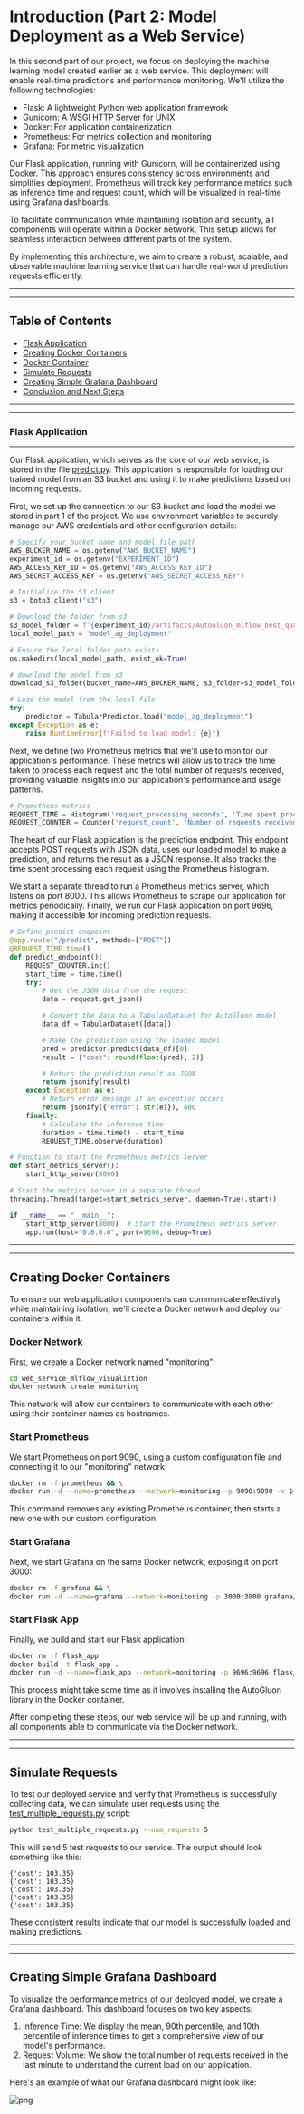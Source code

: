 # Introduction (Part 2: Model Deployment as a Web Service)

In this second part of our project, we focus on deploying the machine learning model created earlier as a web service. This deployment will enable real-time predictions and performance monitoring. We'll utilize the following technologies:

- Flask: A lightweight Python web application framework
- Gunicorn: A WSGI HTTP Server for UNIX
- Docker: For application containerization
- Prometheus: For metrics collection and monitoring
- Grafana: For metric visualization

Our Flask application, running with Gunicorn, will be containerized using Docker. This approach ensures consistency across environments and simplifies deployment. Prometheus will track key performance metrics such as inference time and request count, which will be visualized in real-time using Grafana dashboards.

To facilitate communication while maintaining isolation and security, all components will operate within a Docker network. This setup allows for seamless interaction between different parts of the system.

By implementing this architecture, we aim to create a robust, scalable, and observable machine learning service that can handle real-world prediction requests efficiently.

---
---

## Table of Contents
- [Flask Application](#flask-application)
- [Creating Docker Containers](#creating-docker-network)
- [Docker Container](#docker-container)
- [Simulate Requests](#simulate-requests)
- [Creating Simple Grafana Dashboard](#creating-simple-grafana-dashboard)
- [Conclusion and Next Steps](#conclusion-and-next-steps)
---
---

### Flask Application
---

Our Flask application, which serves as the core of our web service, is stored in the file [predict.py](web_service_mlflow_visualiztion/predict.py). This application is responsible for loading our trained model from an S3 bucket and using it to make predictions based on incoming requests.

First, we set up the connection to our S3 bucket and load the model we stored in part 1 of the project. We use environment variables to securely manage our AWS credentials and other configuration details:

```python
# Specify your bucket name and model file path
AWS_BUCKER_NAME = os.getenv("AWS_BUCKET_NAME")
experiment_id = os.getenv("EXPERIMENT_ID")
AWS_ACCESS_KEY_ID = os.getenv("AWS_ACCESS_KEY_ID")
AWS_SECRET_ACCESS_KEY = os.getenv("AWS_SECRET_ACCESS_KEY")

# Initialize the S3 client
s3 = boto3.client("s3")

# Download the folder from s3
s3_model_folder = f"{experiment_id}/artifacts/AutoGluon_mlflow_best_quality_deployment/artifacts/AutoGluon_mlflow_best_quality_deployment/"
local_model_path = "model_ag_deployment"

# Ensure the local folder path exists
os.makedirs(local_model_path, exist_ok=True)

# download the model from s3
download_s3_folder(bucket_name=AWS_BUCKER_NAME, s3_folder=s3_model_folder, local_dir=local_model_path)

# Load the model from the local file
try:
    predictor = TabularPredictor.load("model_ag_deployment")
except Exception as e:
    raise RuntimeError(f"Failed to load model: {e}")
```

Next, we define two Prometheus metrics that we'll use to monitor our application's performance. These metrics will allow us to track the time taken to process each request and the total number of requests received, providing valuable insights into our application's performance and usage patterns.

```python 
# Prometheus metrics
REQUEST_TIME = Histogram('request_processing_seconds', 'Time spent processing request')
REQUEST_COUNTER = Counter('request_count', 'Number of requests received')
```

The heart of our Flask application is the prediction endpoint. This endpoint accepts POST requests with JSON data, uses our loaded model to make a prediction, and returns the result as a JSON response. It also tracks the time spent processing each request using the Prometheus histogram.

We start a separate thread to run a Prometheus metrics server, which listens on port 8000. This allows Prometheus to scrape our application for metrics periodically.
Finally, we run our Flask application on port 9696, making it accessible for incoming prediction requests.

```python 
# Define predict endpoint
@app.route("/predict", methods=["POST"])
@REQUEST_TIME.time()
def predict_endpoint():
    REQUEST_COUNTER.inc()
    start_time = time.time()
    try:
        # Get the JSON data from the request
        data = request.get_json()

        # Convert the data to a TabularDataset for AutoGluon model
        data_df = TabularDataset([data])

        # Make the prediction using the loaded model
        pred = predictor.predict(data_df)[0]
        result = {"cost": round(float(pred), 2)}

        # Return the prediction result as JSON
        return jsonify(result)
    except Exception as e:
        # Return error message if an exception occurs
        return jsonify({"error": str(e)}), 400
    finally:
        # Calculate the inference time
        duration = time.time() - start_time
        REQUEST_TIME.observe(duration)

# Function to start the Prometheus metrics server
def start_metrics_server():
    start_http_server(8000)

# Start the metrics server in a separate thread
threading.Thread(target=start_metrics_server, daemon=True).start()

if __name__ == "__main__":
    start_http_server(8000)  # Start the Prometheus metrics server
    app.run(host="0.0.0.0", port=9696, debug=True)
```

---
---

## Creating Docker Containers

To ensure our web application components can communicate effectively while maintaining isolation, we'll create a Docker network and deploy our containers within it.

### Docker Network

First, we create a Docker network named "monitoring":

```bash 
cd web_service_mlflow_visualiztion
docker network create monitoring
```

This network will allow our containers to communicate with each other using their container names as hostnames.

### Start Prometheus

We start Prometheus on port 9090, using a custom configuration file and connecting it to our "monitoring" network:

```bash 
docker rm -f prometheus && \
docker run -d --name=prometheus --network=monitoring -p 9090:9090 -v $(pwd)/prometheus.yml:/etc/prometheus/prometheus.yml prom/prometheus
```

This command removes any existing Prometheus container, then starts a new one with our custom configuration.

### Start Grafana

Next, we start Grafana on the same Docker network, exposing it on port 3000:

```bash
docker rm -f grafana && \
docker run -d --name=grafana --network=monitoring -p 3000:3000 grafana/grafana
```

### Start Flask App

Finally, we build and start our Flask application:

```bash 
docker rm -f flask_app 
docker build -t flask_app . 
docker run -d --name=flask_app --network=monitoring -p 9696:9696 flask_app
```

This process might take some time as it involves installing the AutoGluon library in the Docker container.

After completing these steps, our web service will be up and running, with all components able to communicate via the Docker network.

---
---

## Simulate Requests

To test our deployed service and verify that Prometheus is successfully collecting data, we can simulate user requests using the [test_multiple_requests.py](web_service_mlflow_visualiztion/test_multiple_requests.py) script:

```bash 
python test_multiple_requests.py --num_requests 5
```

This will send 5 test requests to our service. The output should look something like this:

```
{'cost': 103.35}
{'cost': 103.35}
{'cost': 103.35}
{'cost': 103.35}
{'cost': 103.35}
```

These consistent results indicate that our model is successfully loaded and making predictions.

---
---

## Creating Simple Grafana Dashboard

To visualize the performance metrics of our deployed model, we create a Grafana dashboard. This dashboard focuses on two key aspects:

1. Inference Time: We display the mean, 90th percentile, and 10th percentile of inference times to get a comprehensive view of our model's performance.
2. Request Volume: We show the total number of requests received in the last minute to understand the current load on our application.

Here's an example of what our Grafana dashboard might look like:

![png](Grafana_dashboard.png)
